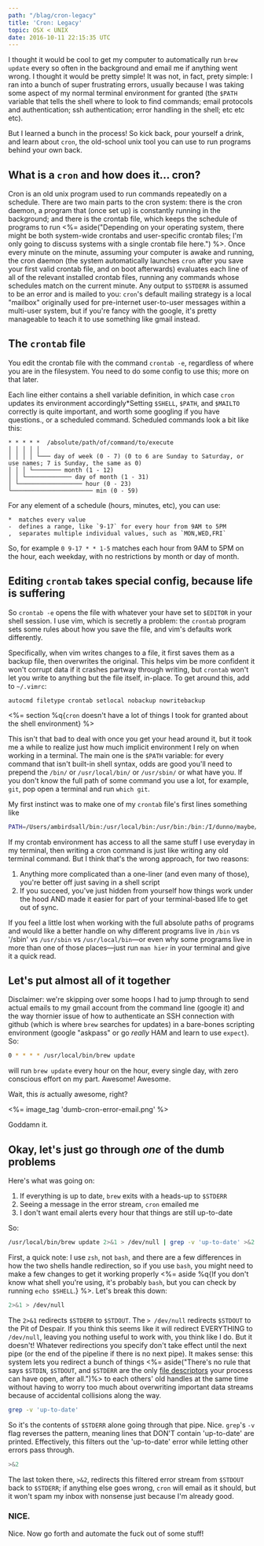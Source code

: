 ```yaml
---
path: "/blag/cron-legacy"
title: 'Cron: Legacy'
topic: OSX < UNIX
date: 2016-10-11 22:15:35 UTC
---
```


I thought it would be cool to get my computer to automatically run `brew
update` every so often in the background and email me if anything went wrong. I
thought it would be pretty simple! It was not, in fact, prety simple: I ran
into a bunch of super frustrating errors, usually because I was taking some
aspect of my normal terminal environment for granted (the `$PATH` variable that
tells the shell where to look to find commands; email protocols and
authentication; ssh authentication; error handling in the shell; etc etc etc).

But I learned a bunch in the process! So kick back, pour yourself a drink, and
learn about `cron`, the old-school unix tool you can use to run programs behind
your own back.

## What is a `cron` and how does it... cron?

Cron is an old unix program used to run commands repeatedly on a schedule.
There are two main parts to the cron system: there is the cron daemon, a
program that (once set up) is constantly running in the background; and there
is the crontab file, which keeps the schedule of programs to run <%=
aside("Depending on your operating system, there might be both system-wide
crontabs and user-specific crontab files; I'm only going to discuss systems
with a single crontab file here.") %>. Once every minute on the minute,
assuming your computer is awake and running, the cron daemon (the system
automatically launches `cron` after you save your first valid crontab file, and
on boot afterwards) evaluates each line of all of the relevant installed
crontab files, running any commands whose schedules match on the current
minute. Any output to `$STDERR` is assumed to be an error and is mailed to you:
`cron`'s default mailing strategy is a local "mailbox" originally used for
pre-internet user-to-user messages within a multi-user system, but if you're
fancy with the google, it's pretty manageable to teach it to use something like
gmail instead.

## The `crontab` file

You edit the crontab file with the command `crontab -e`, regardless of where
you are in the filesystem. You need to do some config to use this; more on that
later.

Each line either contains a shell variable definition, in which case `cron`
updates its environment accordingly<span class="sidenote__mark">*</span><span
class="sidenote">Setting `$SHELL`, `$PATH`, and `$MAILTO` correctly is quite
important, and worth some googling if you have questions.</span>, or a
scheduled command. Scheduled commands look a bit like this:

```
* * * * *  /absolute/path/of/command/to/execute
│ │ │ │ │
│ │ │ │ └─── day of week (0 - 7) (0 to 6 are Sunday to Saturday, or use names; 7 is Sunday, the same as 0)
│ │ │ └──────── month (1 - 12)
│ │ └───────────── day of month (1 - 31)
│ └────────────────── hour (0 - 23)
└─────────────────────── min (0 - 59)
```

For any element of a schedule (hours, minutes, etc), you can use:

```
*  matches every value
-  defines a range, like `9-17` for every hour from 9AM to 5PM
,  separates multiple individual values, such as `MON,WED,FRI`
```

So, for example `0 9-17 * * 1-5` matches each hour from 9AM to 5PM on the hour,
each weekday, with no restrictions by month or day of month.

## Editing `crontab` takes special config, because life is suffering

So `crontab -e` opens the file with whatever your have set to `$EDITOR` in your
shell session. I use vim, which is secretly a problem: the `crontab` program
sets some rules about how you save the file, and vim's defaults work
differently.

Specifically, when vim writes changes to a file, it first saves them as a
backup file, then overwrites the original. This helps vim be more confident it
won't corrupt data if it crashes partway through writing, but `crontab` won't
let you write to anything but the file itself, in-place. To get around this,
add to `~/.vimrc`:

```vim
autocmd filetype crontab setlocal nobackup nowritebackup
```

<%= section %q{`cron` doesn't have a lot of things I took for granted about the shell environment} %>

This isn't that bad to deal with once you get your head around it, but it took
me a while to realize just how much implicit environment I rely on when working
in a terminal. The main one is the `$PATH` variable: for every command that
isn't built-in shell syntax, odds are good you'll need to prepend the `/bin/`
or `/usr/local/bin/` or `/usr/sbin/` or what have you. If you don't know the
full path of some command you use a lot, for example, `git`, pop open a
terminal and run `which git`.

My first instinct was to make one of my `crontab` file's first lines something like

```bash
PATH=/Users/ambirdsall/bin:/usr/local/bin:/usr/bin:/bin:/I/dunno/maybe/sbin:/other/things/I'm/used/to/also
```

If my crontab environment has access to all the same stuff I use everyday in my
terminal, then writing a cron command is just like writing any old terminal
command. But I think that's the wrong approach, for two reasons:

1. Anything more complicated than a one-liner (and even many of those), you're
  better off just saving in a shell script
1. If you succeed, you've just hidden from yourself how things work under the
  hood AND made it easier for part of your terminal-based life to get out of
  sync.

If you feel a little lost when working with the full absolute paths of programs
and would like a better handle on why different programs live in `/bin` vs
'/sbin' vs `/usr/sbin` vs `/usr/local/bin`—or even why some programs live in
more than one of those places—just run `man hier` in your terminal and give it
a quick read.

## Let's put almost all of it together

Disclaimer: we're skipping over some hoops I had to jump through to send actual
emails to my gmail account from the command line (google it) and the way
thornier issue of how to authenticate an SSH connection with github (which is
where `brew` searches for updates) in a bare-bones scripting environment
(google "askpass" or go *really* HAM and learn to use `expect`). So:

```bash
0 * * * * /usr/local/bin/brew update
```
will run `brew update` every hour on the hour, every single day, with zero
conscious effort on my part. Awesome! Awesome.

Wait, this *is* actually awesome, right?

<%= image_tag 'dumb-cron-error-email.png' %>

Goddamn it.

## Okay, let's just go through *one* of the dumb problems

Here's what was going on:

1. If everything is up to date, `brew` exits with a heads-up to `$STDERR`
1. Seeing a message in the error stream, `cron` emailed me
1. I don't want email alerts every hour that things are still up-to-date

So:

```bash
/usr/local/bin/brew update 2>&1 > /dev/null | grep -v 'up-to-date' >&2
```

First, a quick note: I use `zsh`, not `bash`, and there are a few differences
in how the two shells handle redirection, so if you use `bash`, you might
need to make a few changes to get it working properly
<%= aside %q{If you don't know what shell you're using, it's probably `bash`,
but you can check by running `echo $SHELL`.} %>.  Let's break this down:

```bash
2>&1 > /dev/null
```
The `2>&1` redirects `$STDERR` to `$STDOUT`. The `> /dev/null` redirects
`$STDOUT` to the Pit of Despair. If you think this seems like it will redirect
EVERYTHING to `/dev/null`, leaving you nothing useful to work with, you think
like I do. But it doesn't! Whatever redirections you specify don't take effect
until the next pipe (or the end of the pipeline if there is no next pipe). It
makes sense: this system lets you redirect a bunch of things
<%= aside("There's no rule that says `$STDIN`, `$STDOUT`, and `$STDERR` are the
only <a href='https://en.wikipedia.org/wiki/File_descriptor'>file
descriptors</a> your process can have open, after all.")%> to each
others' old handles at the same time without having to worry too much about
overwriting important data streams because of accidental collisions along the
way.

```bash
grep -v 'up-to-date'
```

So it's the contents of `$STDERR` alone going through that pipe. Nice. `grep`'s
`-v` flag reverses the pattern, meaning lines that DON'T contain 'up-to-date'
are printed. Effectively, this filters out the 'up-to-date' error while letting
other errors pass through.

```bash
>&2
```
The last token there, `>&2`, redirects this filtered error stream from `$STDOUT`
back to `$STDERR`; if anything else goes wrong, `cron` will email as it should,
but it won't spam my inbox with nonsense just because I'm already good.

### NICE.

Nice. Now go forth and automate the fuck out of some stuff!
